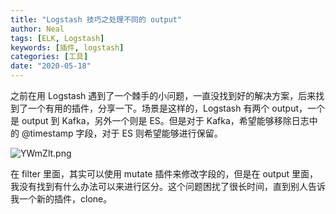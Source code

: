 ```yaml
---
title: "Logstash 技巧之处理不同的 output"
author: Neal
tags: [ELK, Logstash]
keywords: [插件, logstash]
categories: [工具]
date: "2020-05-18" 
---
```


之前在用 Logstash 遇到了一个棘手的小问题，一直没找到好的解决方案，后来找到了一个有用的插件，分享一下。场景是这样的，Logstash 有两个 output，一个是 output 到 Kafka，另外一个则是 ES。但是对于 Kafka，希望能够移除日志中的 @timestamp 字段，对于 ES 则希望能够进行保留。

![YWmZlt.png](https://s1.ax1x.com/2020/05/18/YWmZlt.png)

在 filter 里面，其实可以使用 mutate 插件来修改字段的，但是在 output 里面，我没有找到有什么办法可以来进行区分。这个问题困扰了很长时间，直到别人告诉我一个新的插件，clone。
